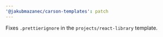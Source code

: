 ```yaml
---
'@jakubmazanec/carson-templates': patch
---
```


Fixes `.prettierignore` in the `projects/react-library` template.
